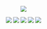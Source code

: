 
<div align=center>
    
![](https://github-profile-summary-cards.vercel.app/api/cards/profile-details?username=Heeeesung&theme=monokai)
    
</div>

<p align="center">
    <img src="https://img.shields.io/badge/react-61DAFB?style=for-the-badge&logo=React&logoColor=black">
    <img src="https://img.shields.io/badge/flutter-6DCCF8?style=for-the-badge&logo=Flutter&logoColor=whte">
    <img src="https://img.shields.io/badge/swift-E5422B?style=for-the-badge&logo=Swift&logoColor=white">
    <img src="https://img.shields.io/badge/kotlin-black?style=for-the-badge&logo=Kotlin&logoColor=6933FF">
    <img src="https://img.shields.io/badge/firebase-FFCA28?style=for-the-badge&logo=firebase&logoColor=white">
</p>



